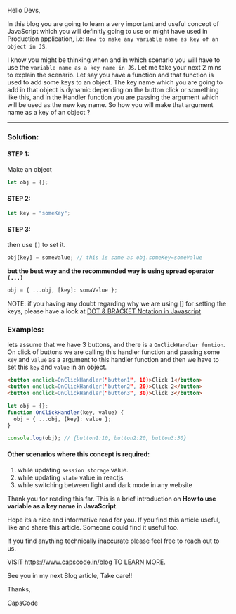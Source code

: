 Hello Devs,

In this blog you are going to learn a very important and useful concept of JavaScript which you will definitly going to use or might have used in Production application, i.e: `How to make any variable name as key of an object in JS`.

I know you might be thinking when and in which scenario you will have to use the `variable name as a key name in JS`.
Let me take your next 2 mins to explain the scenario.
Let say you have a function and that function is used to add some keys to an object.
The key name which you are going to add in that object is dynamic depending on the button click or something like this, and in the Handler function you are passing the argument which will be used as the new key name.
So how you will make that argument name as a key of an object ?

---

### **Solution:**

#### STEP 1:

Make an object

```javascript
let obj = {};
```

#### STEP 2:

```js
let key = "someKey";
```

#### STEP 3:

then use `[]` to set it.

```js
obj[key] = someValue; // this is same as obj.someKey=someValue
```

**but the best way and the recommended way is using spread operator `(...)`**

```js
obj = { ...obj, [key]: somaValue };
```

NOTE: if you having any doubt regarding why we are using [] for setting the keys, please have a look at [DOT & BRACKET Notation in Javascript](https://www.capscode.in/blog/dot-and-bracket-notation-in-javascript)

### **Examples:**

lets assume that we have 3 buttons, and there is a `OnClickHandler funtion`.
On click of buttons we are calling this handler function and passing some `key` and `value` as a argument to this handler function and then we have to set this `key` and `value` in an object.

```html
<button onclick=OnClickHandler("button1", 10)>Click 1</button>
<button onclick=OnClickHandler("button2", 20)>Click 2</button>
<button onclick=OnClickHandler("button3", 30)>Click 3</button>
```

```js
let obj = {};
function OnClickHandler(key, value) {
  obj = { ...obj, [key]: value };
}

console.log(obj); // {button1:10, button2:20, button3:30}
```

#### Other scenarios where this concept is required:

1. while updating `session storage` value.
2. while updating `state` value in reactjs
3. while switching between light and dark mode in any website

Thank you for reading this far. This is a brief introduction on **How to use variable as a key name in JavaScript**.

Hope its a nice and informative read for you.
If you find this article useful, like and share this article. Someone could find it useful too.

If you find anything technically inaccurate please feel free to reach out to us.

VISIT https://www.capscode.in/blog TO LEARN MORE.

See you in my next Blog article, Take care!!

Thanks,

CapsCode
